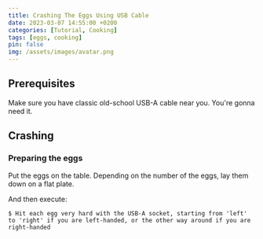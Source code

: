 ```yaml
---
title: Crashing The Eggs Using USB Cable
date: 2023-03-07 14:55:00 +0200
categories: [Tutorial, Cooking]
tags: [eggs, cooking]
pin: false
img: /assets/images/avatar.png
---
```


## Prerequisites

Make sure you have classic old-school USB-A cable near you. You're gonna need it.

## Crashing

### Preparing the eggs

Put the eggs on the table. Depending on the number of the eggs, lay them down on a flat plate. 



And then execute:

```console
$ Hit each egg very hard with the USB-A socket, starting from 'left' to 'right' if you are left-handed, or the other way around if you are right-handed 
```
